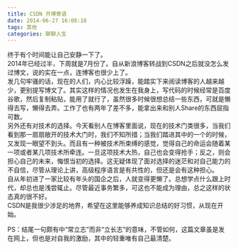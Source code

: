 ```yaml
---
title: CSDN 开博寄语
date: 2014-06-27 16:08:18
tags: 其他
categories: 聊聊人生
---
```


终于有个时间能让自己安静一下了。   
2014年已经过半，下周就是7月份了。自从新浪博客转战到CSDN之后就没怎么发过博文，说的实在一点，连博客也很少上了。   
发几句牢骚的话，现在的人们，内心比较浮躁，能踏实下来阅读博客的人越来越少，更别提写博文了。其实这样的情况也发生在我身上，写代码的时候经常是百度谷歌，然后复制粘贴，能用了就行了，虽然很多时候很想总结一些东西，可就是懒得去写，懒得去弄。工作了也有两年了差不多，能拿出来和别人Share的东西屈指可数。   
另外还有对技术的选择。今天看别人在博客里面说，现在的技术门类很多，当我们看到那一扇扇敞开的技术大门时，我们不知所措；当我们踏进其中的一个的时候，又发现一眼望不到头。而且有一种被技术所束缚的感觉，觉得自己的命运会随着某一项或者某几项技术所牵连。一旦这项技术大热，自己也会变得抢手；反之，则会担心自己的未来，悔恨当初的选择。这无疑体现了面对选择的迷茫和对自己能力的不自信，尽管从理论上讲，高级程序语言是有共性的，但还是会有这种担心。  
自从年初进了一家比较有年头的国企之后，人就变得更懒了。总想学点什么跟上时代，却总也是浅尝辄止。尽管最近事务繁多，可这也不能成为理由，总之这样的状态真的很不好。  
CSDN是我很少涉足的地界，希望在这里能够养成知识总结的好习惯，从现在开始。  

PS：结尾一句颇有中“常立志”而非“立长志”的意味，不管如何，这篇文章虽是发在网上，但也是对自我的激励，其中的轻重唯有自己最清楚。
